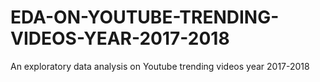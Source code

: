 # EDA-ON-YOUTUBE-TRENDING-VIDEOS-YEAR-2017-2018
An exploratory data analysis on Youtube trending videos year 2017-2018
